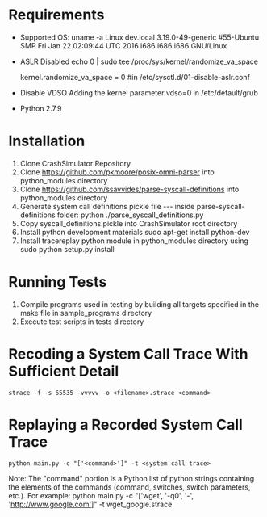 # Requirements
* Supported OS:
    uname -a
    Linux dev.local 3.19.0-49-generic #55-Ubuntu SMP Fri Jan 22 02:09:44 UTC 2016 i686 i686 i686 GNU/Linux

* ASLR Disabled
    echo 0 | sudo tee /proc/sys/kernel/randomize_va_space

    kernel.randomize_va_space = 0 #in /etc/sysctl.d/01-disable-aslr.conf

* Disable VDSO
    Adding the kernel parameter vdso=0 in /etc/default/grub

* Python 2.7.9


# Installation
1. Clone CrashSimulator Repository
2. Clone https://github.com/pkmoore/posix-omni-parser into python_modules directory
3. Clone https://github.com/ssavvides/parse-syscall-definitions into python_modules directory
4. Generate system call definitions pickle file --- inside parse-syscall-definitions folder:
    python ./parse_syscall_definitions.py
5. Copy syscall_definitions.pickle into CrashSimulator root directory
7. Install python development materials
    sudo apt-get install python-dev
6. Install tracereplay python module in python_modules directory using
    sudo python setup.py install


# Running Tests
1. Compile programs used in testing by building all targets specified in the make file in sample_programs directory
2. Execute test scripts in tests directory


# Recoding a System Call Trace With Sufficient Detail

    strace -f -s 65535 -vvvvv -o <filename>.strace <command>


# Replaying a Recorded System Call Trace

    python main.py -c "['<command>']" -t <system call trace>

Note:  The "command" portion is a Python list of python strings containing the elements of the commands (command, switches, switch parameters, etc.).
For example:
    python main.py -c "['wget', '-q0', '-', 'http://www.google.com']" -t wget_google.strace

